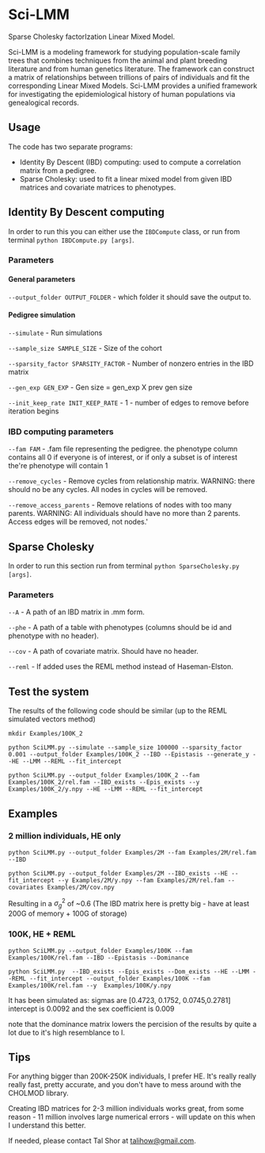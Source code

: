 # Sci-LMM
Sparse Cholesky factorIzation Linear Mixed Model.

Sci-LMM is a modeling framework for studying population-scale family trees that combines techniques from the animal and plant breeding literature and from human genetics literature. 
The framework can construct a matrix of relationships between trillions of pairs of individuals and fit the corresponding Linear Mixed Models. 
Sci-LMM provides a unified framework for investigating the epidemiological history of human populations via genealogical records.

## Usage
The code has two separate programs:
- Identity By Descent (IBD) computing: used to compute a correlation matrix from a pedigree. 
- Sparse Cholesky: used to fit a linear mixed model from given IBD matrices and covariate matrices to phenotypes.

## Identity By Descent computing
In order to run this you can either use the `IBDCompute` class, or run from terminal `python IBDCompute.py [args]`. 

### Parameters

#### General parameters

`--output_folder OUTPUT_FOLDER` - which folder it should save the output to.


#### Pedigree simulation
`--simulate` - Run simulations

`--sample_size SAMPLE_SIZE` - Size of the cohort

`--sparsity_factor SPARSITY_FACTOR` - Number of nonzero entries in the IBD matrix

`--gen_exp GEN_EXP`  - Gen size = gen_exp X prev gen size

`--init_keep_rate INIT_KEEP_RATE` - 1 - number of edges to remove before iteration begins


### IBD computing parameters
`--fam FAM` - .fam file representing the pedigree. the phenotype column contains all 0 if everyone is of interest, or if only a subset is of interest the're phenotype will contain 1

`--remove_cycles` - Remove cycles from relationship matrix. WARNING: there should no be any cycles. All nodes in cycles will be removed.

`--remove_access_parents` - Remove relations of nodes with too many parents. WARNING: All individuals should have no more than 2 parents. Access edges will be removed, not nodes.'

## Sparse Cholesky
In order to run this section run from terminal `python SparseCholesky.py [args]`.

### Parameters
`--A` - A path of an IBD matrix in .mm form.

`--phe` - A path of a table with phenotypes (columns should be id and phenotype with no header).

`--cov` - A path of covariate matrix. Should have no header. 

`--reml` - If added uses the REML method instead of Haseman-Elston.


## Test the system

The results of the following code should be similar (up to the REML simulated vectors method)

```
mkdir Examples/100K_2

python SciLMM.py --simulate --sample_size 100000 --sparsity_factor 0.001 --output_folder Examples/100K_2 --IBD --Epistasis --generate_y --HE --LMM --REML --fit_intercept

python SciLMM.py --output_folder Examples/100K_2 --fam Examples/100K_2/rel.fam --IBD_exists --Epis_exists --y Examples/100K_2/y.npy --HE --LMM --REML --fit_intercept
```


## Examples
### 2 million individuals, HE only

```
python SciLMM.py --output_folder Examples/2M --fam Examples/2M/rel.fam --IBD 

python SciLMM.py --output_folder Examples/2M --IBD_exists --HE --fit_intercept --y Examples/2M/y.npy --fam Examples/2M/rel.fam --covariates Examples/2M/cov.npy

```
Resulting in a $\sigma^2_g$ of ~0.6 
(The IBD matrix here is pretty big - have at least 200G of memory + 100G of storage)

### 100K, HE + REML
```
python SciLMM.py --output_folder Examples/100K --fam Examples/100K/rel.fam --IBD --Epistasis --Dominance

python SciLMM.py  --IBD_exists --Epis_exists --Dom_exists --HE --LMM --REML --fit_intercept --output_folder Examples/100K --fam Examples/100K/rel.fam --y  Examples/100K/y.npy
```

It has been simulated as:
 sigmas are \[0.4723, 0.1752, 0.0745,0.2781\]
 intercept is 0.0092 and the sex coefficient is 0.009

note that the dominance matrix lowers the percision of the results by quite a lot due to it's high resemblance to I.


## Tips
For anything bigger than 200K-250K individuals, I prefer HE. It's really really really fast, pretty accurate, and you don't have to mess around with the CHOLMOD library.

Creating IBD matrices for 2-3 million individuals works great, from some reason - 11 million involves large numerical errors - will update on this when I understand this better.

If needed, please contact Tal Shor at talihow@gmail.com.
